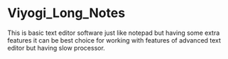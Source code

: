 # Viyogi_Long_Notes
This is basic text editor software just like notepad but having some extra features it can be best choice for working with features of advanced text editor but having slow processor.
